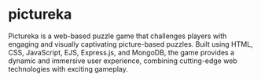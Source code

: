 # pictureka
Pictureka is a web-based puzzle game that challenges players with engaging and visually captivating picture-based puzzles. Built using HTML, CSS, JavaScript, EJS, Express.js, and MongoDB, the game provides a dynamic and immersive user experience, combining cutting-edge web technologies with exciting gameplay.
